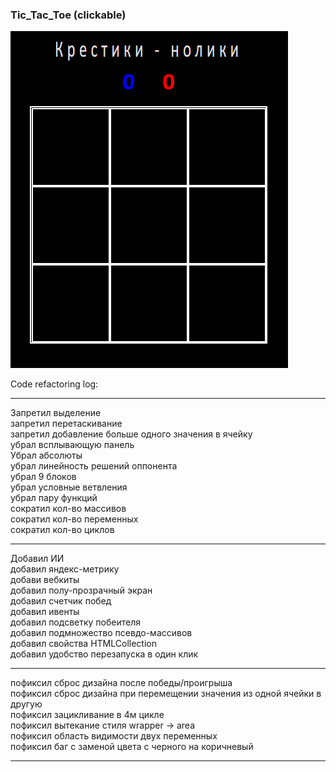 <!-- # T-T-T

![Иллюстрация к проекту](https://github.com/jon/coolproject/raw/master/image/image.png)

![Иллюстрация к проекту](https://github.com/jon/coolproject/raw/master/image/image.png)

![Image alt](https://github.com/Askeladd06/T-T-T/blob/main/images/frame.png)

{Askeladd06} — ваш ник на ГитХабе;
{repository} — репозиторий где хранятся картинки;
{branch} — ветка репозитория;
{path} — путь к месту нахождения картинки. -->


### Tic_Tac_Toe (clickable)
[![Header](https://github.com/Askeladd06/T-T-T/blob/main/images/prev1.PNG)](https://tic-tac-toe-by-askeladd.netlify.app/)



Code refactoring log:
___
Запретил выделение  
запретил перетаскивание  
запретил добавление больше одного значения в ячейку  
убрал всплывающую панель  
Убрал абсолюты  
убрал линейность решений оппонента  
убрал 9 блоков  
убрал условные ветвления  
убрал пару функций  
сократил кол-во массивов  
сократил кол-во переменных  
сократил кол-во циклов  
___
Добавил ИИ  
добавил яндекс-метрику  
добави вебкиты  
добавил полу-прозрачный экран   
добавил счетчик побед    
добавил ивенты  
добавил подсветку побеителя  
добавил подмножество псевдо-массивов  
добавил свойства HTMLCollection  
добавил удобство перезапуска в один клик   
___
пофиксил сброс дизайна после победы/проигрыша  
пофиксил сброс дизайна при перемещении значения из одной ячейки в   другую  
пофиксил зацикливание в 4м цикле  
пофиксил вытекание стиля wrapper -> area  
пофиксил область видимости двух переменных  
пофиксил баг с заменой цвета с черного на коричневый  
____

